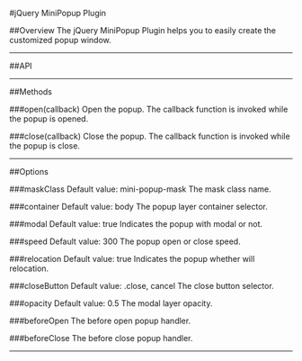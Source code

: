 #jQuery MiniPopup Plugin

##Overview
The jQuery MiniPopup Plugin helps you to easily create the customized popup window.

---
 
##API

---

##Methods

###open(callback)
Open the popup. The callback function is invoked while the popup is opened.

###close(callback)
Close the popup. The callback function is invoked while the popup is close.

---

##Options

###maskClass
Default value: mini-popup-mask
The mask class name.

###container
Default value: body
The popup layer container selector.

###modal
Default value: true
Indicates the popup with modal or not.

###speed
Default value: 300
The popup open or close speed.

###relocation
Default value: true
Indicates the popup whether will relocation.

###closeButton
Default value: .close, cancel
The close button selector.

###opacity
Default value: 0.5
The modal layer opacity.

###beforeOpen
The before open popup handler.

###beforeClose
The before close popup handler.

---